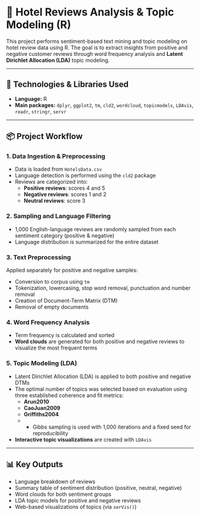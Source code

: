 # 🏨 Hotel Reviews Analysis & Topic Modeling (R)

This project performs sentiment-based text mining and topic modeling on hotel review data using R. The goal is to extract insights from positive and negative customer reviews through word frequency analysis and **Latent Dirichlet Allocation (LDA)** topic modeling.

---

## 🧠 Technologies & Libraries Used

- **Language:** R  
- **Main packages:** `dplyr`, `ggplot2`, `tm`, `cld2`, `wordcloud`, `topicmodels`, `LDAvis`, `readr`, `stringr`, `servr`

---

## 📦 Project Workflow

### 1. Data Ingestion & Preprocessing
- Data is loaded from `HotelsData.csv`
- Language detection is performed using the `cld2` package
- Reviews are categorized into:
  - **Positive reviews**: scores 4 and 5
  - **Negative reviews**: scores 1 and 2
  - **Neutral reviews**: score 3

### 2. Sampling and Language Filtering
- 1,000 English-language reviews are randomly sampled from each sentiment category (positive & negative)
- Language distribution is summarized for the entire dataset

### 3. Text Preprocessing
Applied separately for positive and negative samples:
- Conversion to corpus using `tm`
- Tokenization, lowercasing, stop word removal, punctuation and number removal
- Creation of Document-Term Matrix (DTM)
- Removal of empty documents

### 4. Word Frequency Analysis
- Term frequency is calculated and sorted
- **Word clouds** are generated for both positive and negative reviews to visualize the most frequent terms

### 5. Topic Modeling (LDA)
- Latent Dirichlet Allocation (LDA) is applied to both positive and negative DTMs
- The optimal number of topics  was selected based on evaluation using three established coherence and fit metrics:
  - **Arun2010**
  - **CaoJuan2009**
  - **Griffiths2004**
  - - Gibbs sampling is used with 1,000 iterations and a fixed seed for reproducibility
- **Interactive topic visualizations** are created with `LDAvis`

---

## 📊 Key Outputs

- Language breakdown of reviews
- Summary table of sentiment distribution (positive, neutral, negative)
- Word clouds for both sentiment groups
- LDA topic models for positive and negative reviews
- Web-based visualizations of topics (via `serVis()`)
